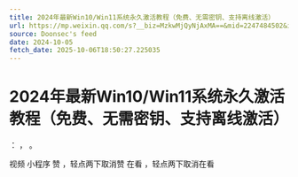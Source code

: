 ```yaml
---
title: 2024年最新Win10/Win11系统永久激活教程（免费、无需密钥、支持离线激活）
url: https://mp.weixin.qq.com/s?__biz=MzkwMjQyNjAxMA==&mid=2247484502&idx=1&sn=6c8e5e43412e8da691a66314160bccd2
source: Doonsec's feed
date: 2024-10-05
fetch_date: 2025-10-06T18:50:27.225035
---
```


# 2024年最新Win10/Win11系统永久激活教程（免费、无需密钥、支持离线激活）

：
，
。

视频
小程序
赞
，轻点两下取消赞
在看
，轻点两下取消在看